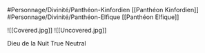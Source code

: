 #Personnage/Divinité/Panthéon-Kinfordien [[Panthéon Kinfordien]] 
#Personnage/Divinité/Panthéon-Elfique [[Panthéon Elfique]]

![[Covered.jpg]]
![[Uncovered.jpg]]

Dieu de la Nuit
True Neutral